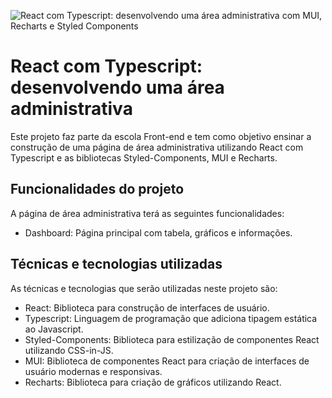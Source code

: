 
![React com Typescript: desenvolvendo uma área administrativa com MUI, Recharts e Styled Components](https://imgur.com/Qgf3van.png)

# React com Typescript: desenvolvendo uma área administrativa

Este projeto faz parte da escola Front-end e tem como objetivo ensinar a construção de uma página de área administrativa utilizando React com Typescript e as bibliotecas Styled-Components, MUI e Recharts.

## Funcionalidades do projeto

A página de área administrativa terá as seguintes funcionalidades:

- Dashboard: Página principal com tabela, gráficos e informações.

## Técnicas e tecnologias utilizadas

As técnicas e tecnologias que serão utilizadas neste projeto são:

- React: Biblioteca para construção de interfaces de usuário.
- Typescript: Linguagem de programação que adiciona tipagem estática ao Javascript.
- Styled-Components: Biblioteca para estilização de componentes React utilizando CSS-in-JS.
- MUI: Biblioteca de componentes React para criação de interfaces de usuário modernas e responsivas.
- Recharts: Biblioteca para criação de gráficos utilizando React.